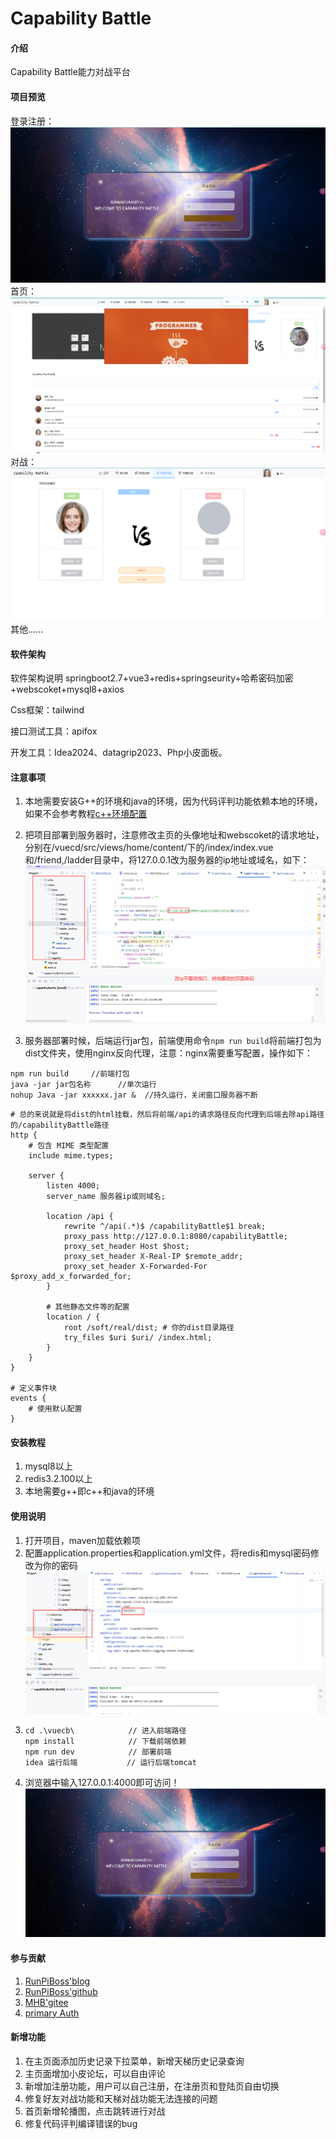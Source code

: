 # Capability Battle

#### 介绍
Capability Battle能力对战平台

#### 项目预览
登录注册：
![](readme_img/img_2.png)
首页：
![](readme_img/img_3.png)
对战：
![](readme_img/img_4.png)
其他......
#### 软件架构
软件架构说明
springboot2.7+vue3+redis+springseurity+哈希密码加密+webscoket+mysql8+axios

Css框架：tailwind

接口测试工具：apifox

开发工具：Idea2024、datagrip2023、Php小皮面板。
#### 注意事项
1. 本地需要安装G++的环境和java的环境，因为代码评判功能依赖本地的环境，如果不会参考教程[c++环境配置](https://www.cnblogs.com/wongdzoendzi/p/18236247)

2. 把项目部署到服务器时，注意修改主页的头像地址和webscoket的请求地址，分别在/vuecd/src/views/home/content/下的/index/index.vue和/friend,/ladder目录中，将127.0.0.1改为服务器的ip地址或域名，如下：
   ![](readme_img/img.png)

3. 服务器部署时候，后端运行jar包，前端使用命令`npm run build`将前端打包为dist文件夹，使用nginx反向代理，注意：nginx需要重写配置，操作如下：

  ```shell
  npm run build		//前端打包
  java -jar jar包名称		//单次运行
  nohup Java -jar xxxxxx.jar &  //持久运行，关闭窗口服务器不断
  ```

  ```nginx
  # 总的来说就是将dist的html挂载，然后将前端/api的请求路径反向代理到后端去除api路径的/capabilityBattle路径
  http {
      # 包含 MIME 类型配置
      include mime.types;
  
      server {
          listen 4000;
          server_name 服务器ip或则域名;
  
          location /api {
              rewrite ^/api(.*)$ /capabilityBattle$1 break;
              proxy_pass http://127.0.0.1:8080/capabilityBattle;
              proxy_set_header Host $host;
              proxy_set_header X-Real-IP $remote_addr;
              proxy_set_header X-Forwarded-For $proxy_add_x_forwarded_for;
          }
  
          # 其他静态文件等的配置
          location / {
              root /soft/real/dist; # 你的dist目录路径
              try_files $uri $uri/ /index.html;
          }
      }
  }
  
  # 定义事件块
  events {
      # 使用默认配置
  }
  
  ```

#### 安装教程

1.  mysql8以上
2.  redis3.2.100以上
3.  本地需要g++即c++和java的环境

#### 使用说明

1.  打开项目，maven加载依赖项
2.  配置application.properties和application.yml文件，将redis和mysql密码修改为你的密码
    ![后端配置](readme_img/img_1.png)
3. ```shell
   cd .\vuecb\            // 进入前端路径
   npm install            // 下载前端依赖
   npm run dev            // 部署前端
   idea 运行后端           // 运行后端tomcat
   ```
4. 浏览器中输入127.0.0.1:4000即可访问！
   ![](readme_img/img_2.png)
#### 参与贡献

1.  [RunPiBoss'blog](https://lxpstar.top/)
2.  [RunPiBoss'github](https://github.com/RunPiBoss)
3.  [MHB'gitee](https://gitee.com/nmu_hbin/capability-battle)
4.  [primary Auth](https://gitee.com/aaaaysy/capability-battle)



#### 新增功能
1. 在主页面添加历史记录下拉菜单，新增天梯历史记录查询
2. 主页面增加小皮论坛，可以自由评论
3. 新增加注册功能，用户可以自己注册，在注册页和登陆页自由切换
4. 修复好友对战功能和天梯对战功能无法连接的问题
5. 首页新增轮播图，点击跳转进行对战
6. 修复代码评判编译错误的bug
